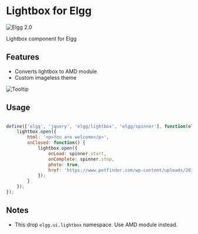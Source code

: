 Lightbox for Elgg
================
![Elgg 2.0](https://img.shields.io/badge/Elgg-2.0.x-orange.svg?style=flat-square)

Lightbox component for Elgg

## Features

* Converts lightbox to AMD module
* Custom imageless theme

![Tooltip](https://raw.github.com/hypeJunction/elgg_tooltip/master/screenshots/tooltip.png "Tooltip")

## Usage

```js

define(['elgg', 'jquery', 'elgg/lightbox', 'elgg/spinner'], function(elgg, $, lightbox, spinner) {
	lightbox.open({
		html: '<p>You are welcome</p>',
		onClosed: function() {
			lightbox.open({
				onLoad: spinner.start,
				onComplete: spinner.stop,
				photo: true,
				href: 'https://www.petfinder.com/wp-content/uploads/2012/11/122163343-conditioning-dog-loud-noises-632x475.jpg',
			});
		}
	});
});

```

## Notes

* This drop `elgg.ui.lightbox` namespace. Use AMD module instead.